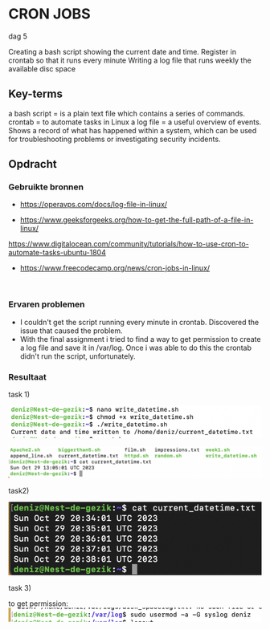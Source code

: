 # CRON JOBS

dag 5

Creating a bash script showing the current date and time.
Register in crontab so that it runs every minute
Writing a log file that runs weekly the available disc space
<br>

## Key-terms
a bash script = is a plain text file which contains a series of commands.
crontab = to automate tasks in Linux
a log file = a useful overview of events. Shows a record of what has happened within a system, which can be used for troubleshooting problems or investigating security incidents.

## Opdracht
### Gebruikte bronnen

- https://operavps.com/docs/log-file-in-linux/

- https://www.geeksforgeeks.org/how-to-get-the-full-path-of-a-file-in-linux/

https://www.digitalocean.com/community/tutorials/how-to-use-cron-to-automate-tasks-ubuntu-1804

- https://www.freecodecamp.org/news/cron-jobs-in-linux/

<br>

### Ervaren problemen
- I couldn't get the script running every minute in crontab. Discovered the issue that caused the problem.
- With the final assignment i tried to find a way to get permission to create a log file and save it in /var/log. Once i was able to do this the crontab didn't run the script, unfortunately.  

### Resultaat

task 1)


![Alt text](<../00_includes/Terminal date & time.png>)

![Alt text](<../00_includes/date & time.png>)


task2)


![Alt text](../00_includes/current_datetime.png)



task 3)

to get permission:
![Alt text](<../00_includes/sudo syslog.png>)

